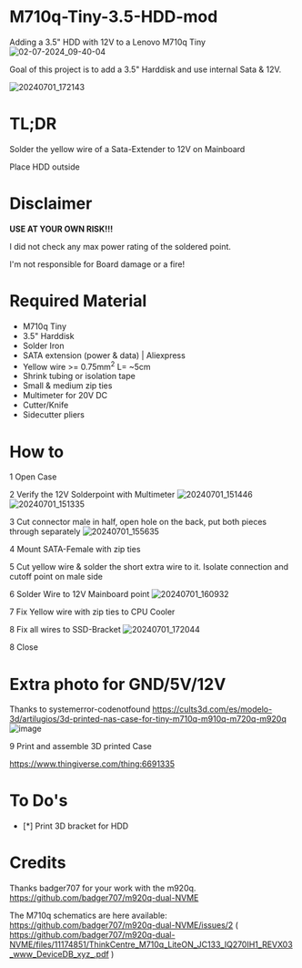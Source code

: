 # M710q-Tiny-3.5-HDD-mod
Adding a 3.5" HDD with 12V to a Lenovo M710q Tiny 
![02-07-2024_09-40-04](https://github.com/Andurilll/M710q-Tiny-3.5-HDD-mod/assets/116340711/1a89e9e9-1ee2-4fc3-8e8d-76abf8809ebd)

Goal of this project is to add a 3.5" Harddisk and use internal Sata & 12V.

![20240701_172143](https://github.com/Andurilll/M710q-Tiny-3.5-HDD-mod/assets/116340711/5a92d705-190f-4733-bf03-46e5e82cfaf2)


# TL;DR
Solder the yellow wire of a Sata-Extender to 12V on Mainboard

Place HDD outside

# Disclaimer
**USE AT YOUR OWN RISK!!!**

I did not check any max power rating of the soldered point.

I'm not responsible for Board damage or a fire!

# Required Material

* M710q Tiny
* 3.5" Harddisk
* Solder Iron
* SATA extension (power & data) | Aliexpress
* Yellow wire >= 0.75mm<sup>2</sup> L= ~5cm
* Shrink tubing or isolation tape
* Small & medium zip ties
* Multimeter for 20V DC
* Cutter/Knife
* Sidecutter pliers

# How to

1 Open Case

2 Verify the 12V Solderpoint with Multimeter
![20240701_151446](https://github.com/Andurilll/M710q-Tiny-3.5-HDD-mod/assets/116340711/04cd8f7b-9c05-4014-98b6-c48ac489e5c2)
![20240701_151335](https://github.com/Andurilll/M710q-Tiny-3.5-HDD-mod/assets/116340711/cf9aaff1-57ff-4164-9364-804de6ecbcd7)

3 Cut connector male in half, open hole on the back, put both pieces through separately
![20240701_155635](https://github.com/Andurilll/M710q-Tiny-3.5-HDD-mod/assets/116340711/43238d6e-7c6b-4331-93c8-3a3c3f72b4e3)

4 Mount SATA-Female with zip ties

5 Cut yellow wire & solder the short extra wire to it. Isolate connection and cutoff point on male side

6 Solder Wire to 12V Mainboard point
![20240701_160932](https://github.com/Andurilll/M710q-Tiny-3.5-HDD-mod/assets/116340711/1744ce7d-3678-424b-82e6-328d2647a4e9)

7 Fix Yellow wire with zip ties to CPU Cooler

8 Fix all wires to SSD-Bracket
![20240701_172044](https://github.com/Andurilll/M710q-Tiny-3.5-HDD-mod/assets/116340711/55d69c6f-610f-44ff-a3d7-0f7a83e07e10)

8 Close

# Extra photo for GND/5V/12V
Thanks to systemerror-codenotfound https://cults3d.com/es/modelo-3d/artilugios/3d-printed-nas-case-for-tiny-m710q-m910q-m720q-m920q
![image](https://github.com/Andurilll/M710q-Tiny-3.5-HDD-mod/assets/116340711/4ec6e9d4-585e-4514-8299-0189709304d9)

9 Print and assemble 3D printed Case

https://www.thingiverse.com/thing:6691335


# To Do's

- [*] Print 3D bracket for HDD

# Credits

Thanks badger707 for your work with the m920q. https://github.com/badger707/m920q-dual-NVME

The M710q schematics are here available: https://github.com/badger707/m920q-dual-NVME/issues/2  ( https://github.com/badger707/m920q-dual-NVME/files/11174851/ThinkCentre_M710q_LiteON_JC133_IQ270IH1_REVX03_www_DeviceDB_xyz_.pdf )
